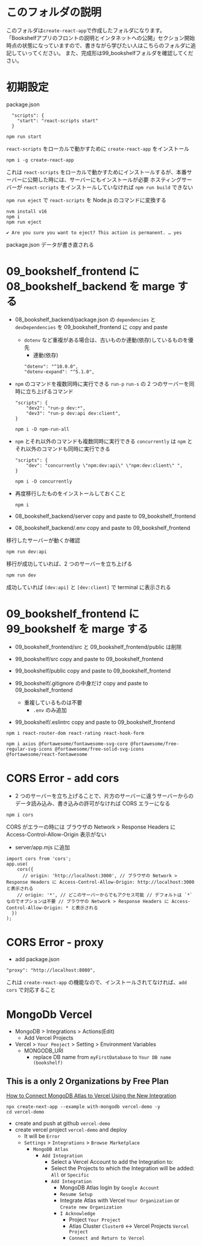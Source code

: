 # このフォルダの説明
このフォルダは`create-react-app`で作成したフォルダになります。  
「Bookshelfアプリのフロントの説明とインタネットへの公開」セクション開始時点の状態になっていますので、書きながら学びたい人はこちらのフォルダに追記していってください。
また、完成形は99_bookshelfフォルダを確認してください。

# 初期設定
package.json
```
  "scripts": {
    "start": "react-scripts start"
  }
```
```
npm run start
```
`react-scripts` をローカルで動かすために `create-react-app` をインストール

```
npm i -g create-react-app
```

これは `react-scripts` をローカルで動かすためにインストールするが、本番サーバーに公開した時には、サーバーにもインストールが必要
ホスティングサーバーが `react-scripts` をインストールしていなければ `npm run build` できない


`npm run eject` で `react-scripts` を Node.js のコマンドに変換する
```
nvm install v16
npm i
npm run eject
```

```
✔ Are you sure you want to eject? This action is permanent. … yes
```

package.json データが書き直される

# 09_bookshelf_frontend に 08_bookshelf_backend を marge する

- 08_bookshelf_backend/package.json の `dependencies` と `devDependencies` を 09_bookshelf_frontend に copy and paste
  - `dotenv` など重複がある場合は、古いものか連動(依存)しているものを優先
    - 連動(依存)
    ```
    "dotenv": "^10.0.0",
    "dotenv-expand": "^5.1.0",
    ```



- `npm` のコマンドを複数同時に実行できる
  `run-p` `run-s` の 2 つのサーバーを同時に立ち上げるコマンド
  ```
  "scripts": {
      "dev2": "run-p dev:*",
      "dev3": "run-p dev:api dev:client",
  }
  ```
  ```
  npm i -D npm-run-all
  ```


- `npm` とそれ以外のコマンドも複数同時に実行できる
  `concurrently` は `npm` とそれ以外のコマンドも同時に実行できる
  ```
  "scripts": {
      "dev": "concurrently \"npm:dev:api\" \"npm:dev:client\" ",
  }
  ```
  ```
  npm i -D concurrently
  ```

- 再度移行したものをインストールしておくこと
  ```
  npm i
  ```

- 08_bookshelf_backend/server copy and paste to 09_bookshelf_frontend

- 08_bookshelf_backend/.env copy and paste to 09_bookshelf_frontend

移行したサーバーが動くか確認
```
npm run dev:api
```

移行が成功していれば、2 つのサーバーを立ち上げる
```
npm run dev
```
成功していれば `[dev:api]` と `[dev:client]` で terminal に表示される



# 09_bookshelf_frontend に 99_bookshelf を marge する
- 09_bookshelf_frontend/src と 09_bookshelf_frontend/public は削除

- 99_bookshelf/src copy and paste to 09_bookshelf_frontend

- 99_bookshelf/public copy and paste to 09_bookshelf_frontend

- 99_bookshelf/.gitignore の中身だけ copy and paste to 09_bookshelf_frontend
  - 重複しているものは不要 
    - `.env` のみ追加

- 99_bookshelf/.eslintrc copy and paste to 09_bookshelf_frontend

```
npm i react-router-dom react-rating react-hook-form
```
```
npm i axios @fortawesome/fontawesome-svg-core @fortawesome/free-regular-svg-icons @fortawesome/free-solid-svg-icons @fortawesome/react-fontawesome
```


# CORS Error - add cors
- 2 つのサーバーを立ち上げることで、片方のサーバーに違うサーバーからのデータ読み込み、書き込みの許可がなければ CORS エラーになる

```
npm i cors
```

CORS がエラーの時には ブラウザの Network > Response Headers に Access-Control-Allow-Origin 表示がない
- server/app.mjs に追加
```
import cors from 'cors';
app.use(
    cors({
      // origin: 'http://localhost:3000', // ブラウザの Network > Response Headers に Access-Control-Allow-Origin: http://localhost:3000 と表示される
    // origin: '*', // どこのサーバーからでもアクセス可能 // デフォルトは `*` なのでオプションは不要 // ブラウザの Network > Response Headers に Access-Control-Allow-Origin: * と表示される
  })
);
```

# CORS Error - proxy
- add package.json
```
"proxy": "http://localhost:8080",
```
これは `create-react-app` の機能なので、インストールされてなければ、`add cors` で対応すること


# MongoDb Vercel

- MongoDB > Integrations > Actions(Edit)
  - Add Vercel Projects
- Vercel > `Your Peoject` > Setting > Environment Variables
  - MONGODB_URI
    - replace DB name from `myFirstDatabase` to `Your DB name (bookshelf)`
    
## This is a only 2 Organizations by Free Plan
<!-- これは最大 2 Organizations しか追加できない(Free Plan) -->
[How to Connect MongoDB Atlas to Vercel Using the New Integration](https://www.mongodb.com/developer/products/atlas/how-to-connect-mongodb-atlas-to-vercel-using-the-new-integration/?utm_campaign=vercelatlasintegration&utm_source=youtube&utm_medium=organic_social)

```
npx create-next-app --example with-mongodb vercel-demo -y
cd vercel-demo
```
- create and push at github `vercel-demo`
- create vercel project `vercel-demo` and deploy
  - It will be `Error`
  - `Settings` > `Integrations` > `Browse Marketplace`
    - `MongoDB Atlas`
      - `Add Integration`
        - Select a Vercel Account to add the Integration to:
        - Select the Projects to which the Integration will be added: `All` or `Specific`
        - `Add Integration`
          - MongoDB Atlas login by `Google Account`
          - `Resume Setup`
          - Integrate Atlas with Vercel `Your Organization` or `Create new Organization`
          <!-- これは最大 2 Organizations しか追加できない(Free Plan) もし2個すでに使用していたら、1つを MongoDB Integration から削除すること -->
          - `I Acknowledge`
            - Project `Your Project`
            - Atlas Cluster `Cluster0` <-> Vercel Projects `Vercel Project`
            - `Connect and Return to Vercel`
